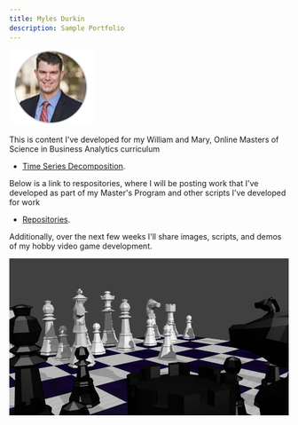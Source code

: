 ```yaml
---
title: Myles Durkin
description: Sample Portfolio
---
```


![My Picture](/pics/Headshot.PNG)

This is content I've developed for my William and Mary, Online Masters of Science in Business Analytics curriculum

- [Time Series Decomposition](/timeseries/index.md).

Below is a link to respositories, where I will be posting work that I've developed as part of my Master's Program and other scripts I've developed for work

- [Repositories](/repos/index.md).

Additionally, over the next few weeks I'll share images, scripts, and demos of my hobby video game development.

![My Picture](/pics/Close_Up.png)
 
